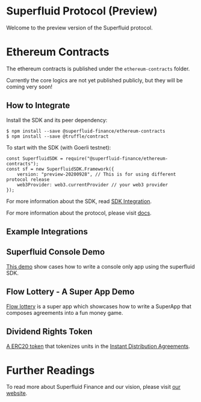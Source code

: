 Superfluid Protocol (Preview)
=============================

Welcome to the preview version of the Superfluid protocol.

Ethereum Contracts
==================

The ethereum contracts is published under the `ethereum-contracts` folder.

Currently the core logics are not yet published publicly, but they will be coming very soon!

How to Integrate
----------------

Install the SDK and its peer dependency:

```
$ npm install --save @superfluid-finance/ethereum-contracts
$ npm install --save @truffle/contract
```

To start with the SDK (with Goerli testnet):

```
const SuperfluidSDK = require("@superfluid-finance/ethereum-contracts");
const sf = new SuperfluidSDK.Framework({
    version: "preview-20200928", // This is for using different protocol release
    web3Provider: web3.currentProvider // your web3 provider
});
```

For more information about the SDK, read [SDK Integration](ethereum-contracts/README.md#integration).

For more information about the protocol, please visit [docs](https://docs.superfluid.finance/).

Example Integrations
--------------------

## Superfluid Console Demo

[This demo](sample-integrations/superfluid-console-demo) show cases how to write a console only app using
the superfluid SDK.

## Flow Lottery - A Super App Demo

[Flow lottery](sample-integrations/flowlottery) is a super app which showcases how to write a SuperApp
that composes agreements into a fun money game.

## Dividend Rights Token

[A ERC20 token](sample-integrations/dividends-rights-token-demo) that tokenizes units in the [Instant Distribution Agreements](https://docs.superfluid.finance/tutorials/instant-distribution/).

Further Readings
================

To read more about Superfluid Finance and our vision, please visit [our website](https://www.superfluid.finance/).
